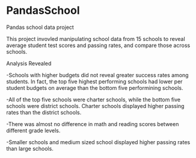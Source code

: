 # PandasSchool
Pandas school data project 

This project invovled manipulating school data from 15 schools to reveal average student test scores and passing rates, and compare those across schools. 

Analysis Revealed 

-Schools with higher budgets did not reveal greater success rates among students. In fact, the top five highest performing schools had lower per student budgets on average than the bottom five performining schools. 

-All of the top five schools were charter schools, while the bottom five schools were district schools. Charter schools displayed higher passing rates than the district schools. 

-There was almost no difference in math and reading scores between different grade levels. 

-Smaller schools and medium sized school displayed higher passing rates than large schools. 
